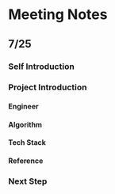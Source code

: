 # Meeting Notes

## 7/25

### Self Introduction

### Project Introduction

#### Engineer

#### Algorithm

#### Tech Stack

#### Reference

### Next Step
